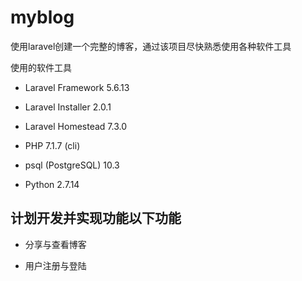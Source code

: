 # myblog
使用laravel创建一个完整的博客，通过该项目尽快熟悉使用各种软件工具

使用的软件工具

- Laravel Framework 5.6.13

- Laravel Installer 2.0.1

- Laravel Homestead 7.3.0

- PHP 7.1.7 (cli)

- psql (PostgreSQL) 10.3

- Python 2.7.14


## 计划开发并实现功能以下功能

- 分享与查看博客

- 用户注册与登陆

